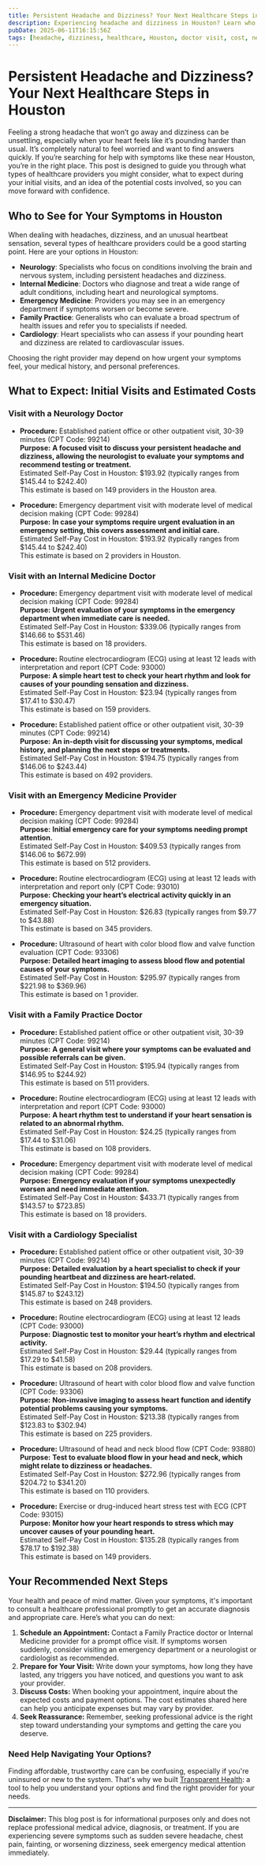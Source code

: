 ```yaml
---
title: Persistent Headache and Dizziness? Your Next Healthcare Steps in Houston
description: Experiencing headache and dizziness in Houston? Learn who to see, what procedures to expect, and estimated costs to guide your next steps.
pubDate: 2025-06-11T16:15:56Z
tags: [headache, dizziness, healthcare, Houston, doctor visit, cost, neurology, cardiology]
---
```


# Persistent Headache and Dizziness? Your Next Healthcare Steps in Houston

Feeling a strong headache that won’t go away and dizziness can be unsettling, especially when your heart feels like it’s pounding harder than usual. It’s completely natural to feel worried and want to find answers quickly. If you’re searching for help with symptoms like these near Houston, you’re in the right place. This post is designed to guide you through what types of healthcare providers you might consider, what to expect during your initial visits, and an idea of the potential costs involved, so you can move forward with confidence.

## Who to See for Your Symptoms in Houston

When dealing with headaches, dizziness, and an unusual heartbeat sensation, several types of healthcare providers could be a good starting point. Here are your options in Houston:

- **Neurology**: Specialists who focus on conditions involving the brain and nervous system, including persistent headaches and dizziness.
- **Internal Medicine**: Doctors who diagnose and treat a wide range of adult conditions, including heart and neurological symptoms.
- **Emergency Medicine**: Providers you may see in an emergency department if symptoms worsen or become severe.
- **Family Practice**: Generalists who can evaluate a broad spectrum of health issues and refer you to specialists if needed.
- **Cardiology**: Heart specialists who can assess if your pounding heart and dizziness are related to cardiovascular issues.

Choosing the right provider may depend on how urgent your symptoms feel, your medical history, and personal preferences.

## What to Expect: Initial Visits and Estimated Costs

### Visit with a Neurology Doctor

- **Procedure:** Established patient office or other outpatient visit, 30-39 minutes (CPT Code: 99214)  
  **Purpose:** **A focused visit to discuss your persistent headache and dizziness, allowing the neurologist to evaluate your symptoms and recommend testing or treatment.**  
  Estimated Self-Pay Cost in Houston: $193.92 (typically ranges from $145.44 to $242.40)  
  This estimate is based on 149 providers in the Houston area.

- **Procedure:** Emergency department visit with moderate level of medical decision making (CPT Code: 99284)  
  **Purpose:** **In case your symptoms require urgent evaluation in an emergency setting, this covers assessment and initial care.**  
  Estimated Self-Pay Cost in Houston: $193.92 (typically ranges from $145.44 to $242.40)  
  This estimate is based on 2 providers in Houston.

### Visit with an Internal Medicine Doctor

- **Procedure:** Emergency department visit with moderate level of medical decision making (CPT Code: 99284)  
  **Purpose:** **Urgent evaluation of your symptoms in the emergency department when immediate care is needed.**  
  Estimated Self-Pay Cost in Houston: $339.06 (typically ranges from $146.66 to $531.46)  
  This estimate is based on 18 providers.

- **Procedure:** Routine electrocardiogram (ECG) using at least 12 leads with interpretation and report (CPT Code: 93000)  
  **Purpose:** **A simple heart test to check your heart rhythm and look for causes of your pounding sensation and dizziness.**  
  Estimated Self-Pay Cost in Houston: $23.94 (typically ranges from $17.41 to $30.47)  
  This estimate is based on 159 providers.

- **Procedure:** Established patient office or other outpatient visit, 30-39 minutes (CPT Code: 99214)  
  **Purpose:** **An in-depth visit for discussing your symptoms, medical history, and planning the next steps or treatments.**  
  Estimated Self-Pay Cost in Houston: $194.75 (typically ranges from $146.06 to $243.44)  
  This estimate is based on 492 providers.

### Visit with an Emergency Medicine Provider

- **Procedure:** Emergency department visit with moderate level of medical decision making (CPT Code: 99284)  
  **Purpose:** **Initial emergency care for your symptoms needing prompt attention.**  
  Estimated Self-Pay Cost in Houston: $409.53 (typically ranges from $146.06 to $672.99)  
  This estimate is based on 512 providers.

- **Procedure:** Routine electrocardiogram (ECG) using at least 12 leads with interpretation and report only (CPT Code: 93010)  
  **Purpose:** **Checking your heart’s electrical activity quickly in an emergency situation.**  
  Estimated Self-Pay Cost in Houston: $26.83 (typically ranges from $9.77 to $43.88)  
  This estimate is based on 345 providers.

- **Procedure:** Ultrasound of heart with color blood flow and valve function evaluation (CPT Code: 93306)  
  **Purpose:** **Detailed heart imaging to assess blood flow and potential causes of your symptoms.**  
  Estimated Self-Pay Cost in Houston: $295.97 (typically ranges from $221.98 to $369.96)  
  This estimate is based on 1 provider.

### Visit with a Family Practice Doctor

- **Procedure:** Established patient office or other outpatient visit, 30-39 minutes (CPT Code: 99214)  
  **Purpose:** **A general visit where your symptoms can be evaluated and possible referrals can be given.**  
  Estimated Self-Pay Cost in Houston: $195.94 (typically ranges from $146.95 to $244.92)  
  This estimate is based on 511 providers.

- **Procedure:** Routine electrocardiogram (ECG) using at least 12 leads with interpretation and report (CPT Code: 93000)  
  **Purpose:** **A heart rhythm test to understand if your heart sensation is related to an abnormal rhythm.**  
  Estimated Self-Pay Cost in Houston: $24.25 (typically ranges from $17.44 to $31.06)  
  This estimate is based on 108 providers.

- **Procedure:** Emergency department visit with moderate level of medical decision making (CPT Code: 99284)  
  **Purpose:** **Emergency evaluation if your symptoms unexpectedly worsen and need immediate attention.**  
  Estimated Self-Pay Cost in Houston: $433.71 (typically ranges from $143.57 to $723.85)  
  This estimate is based on 18 providers.

### Visit with a Cardiology Specialist

- **Procedure:** Established patient office or other outpatient visit, 30-39 minutes (CPT Code: 99214)  
  **Purpose:** **Detailed evaluation by a heart specialist to check if your pounding heartbeat and dizziness are heart-related.**  
  Estimated Self-Pay Cost in Houston: $194.50 (typically ranges from $145.87 to $243.12)  
  This estimate is based on 248 providers.

- **Procedure:** Routine electrocardiogram (ECG) using at least 12 leads (CPT Code: 93000)  
  **Purpose:** **Diagnostic test to monitor your heart’s rhythm and electrical activity.**  
  Estimated Self-Pay Cost in Houston: $29.44 (typically ranges from $17.29 to $41.58)  
  This estimate is based on 208 providers.

- **Procedure:** Ultrasound of heart with color blood flow and valve function (CPT Code: 93306)  
  **Purpose:** **Non-invasive imaging to assess heart function and identify potential problems causing your symptoms.**  
  Estimated Self-Pay Cost in Houston: $213.38 (typically ranges from $123.83 to $302.94)  
  This estimate is based on 225 providers.

- **Procedure:** Ultrasound of head and neck blood flow (CPT Code: 93880)  
  **Purpose:** **Test to evaluate blood flow in your head and neck, which might relate to dizziness or headaches.**  
  Estimated Self-Pay Cost in Houston: $272.96 (typically ranges from $204.72 to $341.20)  
  This estimate is based on 110 providers.

- **Procedure:** Exercise or drug-induced heart stress test with ECG (CPT Code: 93015)  
  **Purpose:** **Monitor how your heart responds to stress which may uncover causes of your pounding heart.**  
  Estimated Self-Pay Cost in Houston: $135.28 (typically ranges from $78.17 to $192.38)  
  This estimate is based on 149 providers.

## Your Recommended Next Steps

Your health and peace of mind matter. Given your symptoms, it's important to consult a healthcare professional promptly to get an accurate diagnosis and appropriate care. Here’s what you can do next:

1. **Schedule an Appointment:** Contact a Family Practice doctor or Internal Medicine provider for a prompt office visit. If symptoms worsen suddenly, consider visiting an emergency department or a neurologist or cardiologist as recommended.
2. **Prepare for Your Visit:** Write down your symptoms, how long they have lasted, any triggers you have noticed, and questions you want to ask your provider.
3. **Discuss Costs:** When booking your appointment, inquire about the expected costs and payment options. The cost estimates shared here can help you anticipate expenses but may vary by provider.
4. **Seek Reassurance:** Remember, seeking professional advice is the right step toward understanding your symptoms and getting the care you deserve.

### Need Help Navigating Your Options?

Finding affordable, trustworthy care can be confusing, especially if you're uninsured or new to the system. That's why we built [Transparent Health](https://transparenthealth.ai): a tool to help you understand your options and find the right provider for your needs. 

---

**Disclaimer:** This blog post is for informational purposes only and does not replace professional medical advice, diagnosis, or treatment. If you are experiencing severe symptoms such as sudden severe headache, chest pain, fainting, or worsening dizziness, seek emergency medical attention immediately.
